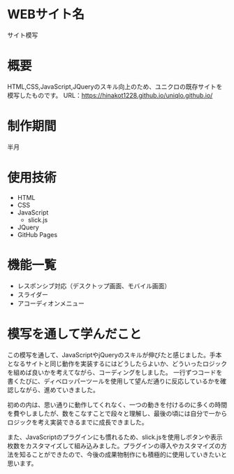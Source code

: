 # WEBサイト名
サイト模写

# 概要
HTML,CSS,JavaScript,JQueryのスキル向上のため、ユニクロの既存サイトを模写したものです。
URL：https://hinakot1228.github.io/uniqlo.github.io/

# 制作期間
半月

# 使用技術
- HTML
- CSS
- JavaScript
  - slick.js
- JQuery
- GitHub Pages

# 機能一覧
- レスポンシブ対応（デスクトップ画面、モバイル画面）
- スライダー
- アコーディオンメニュー

# 模写を通して学んだこと
この模写を通して、JavaScriptやjQueryのスキルが伸びたと感じました。手本となるサイトと同じ動作を実装するにはどうしたらよいか、どういったロジックを組めば良いかを考えてながら、コーディングをしました。
一行ずつコードを書くたびに、ディベロッパーツールを使用して望んだ通りに反応しているかを確認しながら、進めていきました。

初めの内は、思い通りに動作してくれなく、一つの動きを付けるのに多くの時間を費やしましたが、数をこなすことで段々と理解し、最後の頃には自分で一からロジックを考え実装できるまでに成長できました。

また、JavaScriptのプラグインにも慣れるため、slick.jsを使用しボタンや表示枚数をカスタマイズして組み込みました。プラグインの導入やカスタマイズの方法を知ることができたので、今後の成果物制作にも積極的に使用していきたいと思います。
